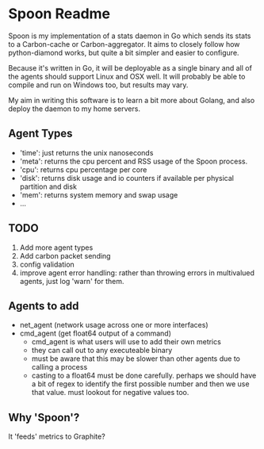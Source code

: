 # Spoon Readme

Spoon is my implementation of a stats daemon
in Go which sends its stats to a Carbon-cache or Carbon-aggregator. It aims to
closely follow how python-diamond works, but quite a bit simpler and easier to
configure.

Because it's written in Go, it will be deployable as a single binary and all of
the agents should support Linux and OSX well. It will probably be able to
compile and run on Windows too, but results may vary.

My aim in writing this software is to learn a bit more about Golang, and also
deploy the daemon to my home servers.

## Agent Types

- 'time': just returns the unix nanoseconds
- 'meta': returns the cpu percent and RSS usage of the Spoon process.
- 'cpu': returns cpu percentage per core
- 'disk': returns disk usage and io counters if available per physical partition and disk
- 'mem': returns system memory and swap usage
- ...

## TODO

1. Add more agent types
2. Add carbon packet sending
3. config validation
4. improve agent error handling:
    rather than throwing errors in multivalued agents, just log 'warn' for them.

## Agents to add

- net_agent (network usage across one or more interfaces)
- cmd_agent (get float64 output of a command)
    - cmd_agent is what users will use to add their own metrics
    - they can call out to any executeable binary
    - must be aware that this may be slower than other agents due to calling
        a process
    - casting to a float64 must be done carefully. perhaps we should have a bit
        of regex to identify the first possible number and then we use that
        value. must lookout for negative values too.

## Why 'Spoon'?

It 'feeds' metrics to Graphite?
